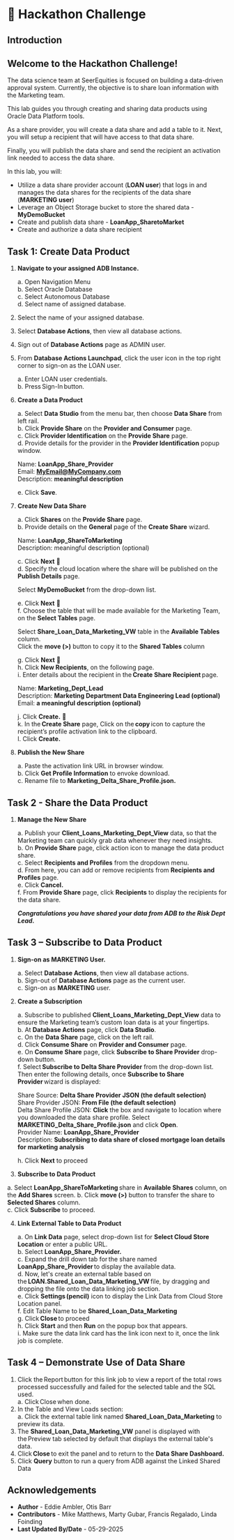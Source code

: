 # 🧠 Hackathon Challenge  

## Introduction  

## Welcome to the Hackathon Challenge!  

The data science team at SeerEquities is focused on building a data-driven approval system.  Currently, the objective is to share loan information with the Marketing team.  

This lab guides you through creating and sharing data products using Oracle Data Platform tools.  

As a share provider, you will create a data share and add a table to it.  Next, you will setup a recipient that will have access to that data share.  

Finally, you will publish the data share and send the recipient an activation link needed to access the data share.  

In this lab, you will:  
*  Utilize a data share provider account (**LOAN user**) that logs in and manages the data shares for the recipients of the data share (**MARKETING user**)  
*  Leverage an Object Storage bucket to store the shared data - **MyDemoBucket**  
*  Create and publish data share - **LoanApp\_SharetoMarket**  
*  Create and authorize a data share recipient  

## Task 1: Create Data Product  

1. **Navigate to your assigned ADB Instance.**  

   a. Open Navigation Menu  
   b. Select Oracle Database  
   c. Select Autonomous Database  
   d. Select name of assigned database.  

2. Select the name of your assigned database.  

3. Select **Database Actions**, then view all database actions.  

4. Sign out of **Database Actions** page as ADMIN user.  

5. From **Database Actions Launchpad**, click the user icon in the top right corner to sign-on as the LOAN user.  

   a. Enter LOAN user credentials.  
   b. Press Sign-In button.  

6. **Create a Data Product**  

   a. Select **Data Studio** from the menu bar, then choose **Data Share** from left rail.  
   b.  Click **Provide Share** on the **Provider and Consumer** page.  
   c. Click **Provider Identification** on the **Provide Share** page.  
   d. Provide details for the provider in the **Provider Identification** popup window.  

      Name: **LoanApp\_Share\_Provider**             
      Email: **MyEmail@MyCompany.com**                
      Description: **meaningful description**  
   
   e. Click **Save**.  

7. **Create New Data Share**  

   a. Click **Shares** on the **Provide Share** page.  
   b. Provide details on the **General** page of the **Create Share** wizard.  

      Name: **LoanApp\_ShareToMarketing**  
      Description: meaningful description (optional)  

   c. Click **Next** 📄  
   d. Specify the cloud location where the share will be published on the **Publish Details** page.  
   
      Select **MyDemoBucket** from the drop-down list.  

   e. Click **Next** 📄  
   f. Choose the table that will be made available for the Marketing Team, on the **Select Tables** page.  

      Select **Share\_Loan_Data\_Marketing\_VW** table in the **Available Tables** column.  
      Click the **move (>)** button to copy it to the **Shared Tables** column  
   
   g. Click **Next** 📄  
   h. Click **New Recipients**, on the following page.  
   i. Enter details about the recipient in the **Create Share Recipient** page.  

      Name: **Marketing\_Dept\_Lead**  
      Description: **Marketing Department Data Engineering Lead (optional)**  
      Email: **a meaningful description (optional)**  

   j. Click **Create.** 📄  
   k. In the **Create Share** page, Click on the **copy** icon to capture the recipient’s profile activation link to the clipboard.  
   l. Click **Create.**  

5. **Publish the New Share**  

   a. Paste the activation link URL in browser window.  
   b. Click **Get Profile Information** to envoke download.  
   c. Rename file to **Marketing\_Delta\_Share\_Profile.json.**  

## Task 2 - Share the Data Product  

1. **Manage the New Share**  

   a. Publish your **Client\_Loans\_Marketing\_Dept\_View** data, so that the Marketing team can quickly grab data whenever they need insights.  
   b. On **Provide Share** page, click action icon to manage the data product share.  
   c. Select **Recipients and Profiles** from the dropdown menu.  
   d. From here, you can add or remove recipients from **Recipients and Profiles** page.  
   e. Click **Cancel.**   
   f. From **Provide Share** page, click **Recipients** to display the recipients for the data share.  

   ***Congratulations you have shared your data from ADB to the Risk Dept Lead.***

## Task 3 – Subscribe to Data Product  

1. **Sign-on as MARKETING User.**  

   a. Select **Database Actions**, then view all database actions.  
   b. Sign-out of **Database Actions** page as the current user.  
   c. Sign-on as **MARKETING** user.  

2. **Create a Subscription**  

   a. Subscribe to published **Client\_Loans\_Marketing\_Dept\_View** data to ensure the Marketing team’s custom loan data is at your fingertips.  
   b. At **Database Actions** page, click **Data Studio**.  
   c. On the **Data Share** page, click on the left rail.  
   d. Click **Consume Share** on **Provider and Consumer** page.  
   e. On **Consume Share** page, click **Subscribe to Share   Provider** drop-down button.  
   f. Select **Subscribe to Delta Share Provider** from the drop-down list.  Then enter the following details, once **Subscribe to Share Provider** wizard is displayed:  

      Share Source: **Delta Share Provider JSON (the default selection)**  
      Share Provider JSON: **From File (the default selection)**  
      Delta Share Profile JSON: **Click** the box and navigate to location where you downloaded the data share profile.  Select **MARKETING\_Delta\_Share\_Profile.json** and click **Open**.  
      Provider Name: **LoanApp\_Share\_Provider**  
      Description: **Subscribing to data share of closed mortgage loan details for marketing analysis**  

   h. Click **Next** to proceed  

3.	**Subscribe to Data Product**  

   a. Select **LoanApp\_ShareToMarketing** share in **Available Shares** column, on the **Add Shares** screen. 
   b. Click **move (>)** button to transfer the share to **Selected Shares** column.  
   c. Click **Subscribe** to proceed.  

4. **Link External Table to Data Product**  

   a. On **Link Data** page, select drop-down list for **Select Cloud Store Location** or enter a public URL.  
   b. Select **LoanApp\_Share\_Provider.**  
   c. Expand the drill down tab for the share named **LoanApp\_Share\_Provider** to display the available data.  
   d. Now, let's create an external table based on the **LOAN.Shared\_Loan\_Data\_Marketing\_VW** file, by dragging and dropping the file onto the data linking job section.  
   e. Click **Settings (pencil)** icon to display the Link Data from Cloud Store Location panel.  
   f. Edit Table Name to be **Shared\_Loan\_Data\_Marketing**  
   g. Click **Close** to proceed  
   h. Click **Start** and then **Run** on the popup box that appears.  
   i. Make sure the data link card has the link icon next to it, once the link job is complete.  

## Task 4 – Demonstrate Use of Data Share  

1. Click the Report button for this link job to view a report of the total rows processed successfully and failed for the selected table and the SQL used.  
   a. Click Close when done.  
2. In the Table and View Loads section:  
   a. Click the external table link named **Shared\_Loan\_Data\_Marketing** to preview its data.  
3. The **Shared\_Loan\_Data\_Marketing\_VW** panel is displayed with the Preview tab selected by default that displays the external table's data.  
4. Click **Close** to exit the panel and to return to the **Data Share Dashboard.**  
5. Click **Query** button to run a query from ADB against the Linked Shared Data  


## Acknowledgements
* **Author** - Eddie Ambler, Otis Barr
* **Contributors** -  Mike Matthews, Marty Gubar, Francis Regalado, Linda Foinding
* **Last Updated By/Date** - 05-29-2025
